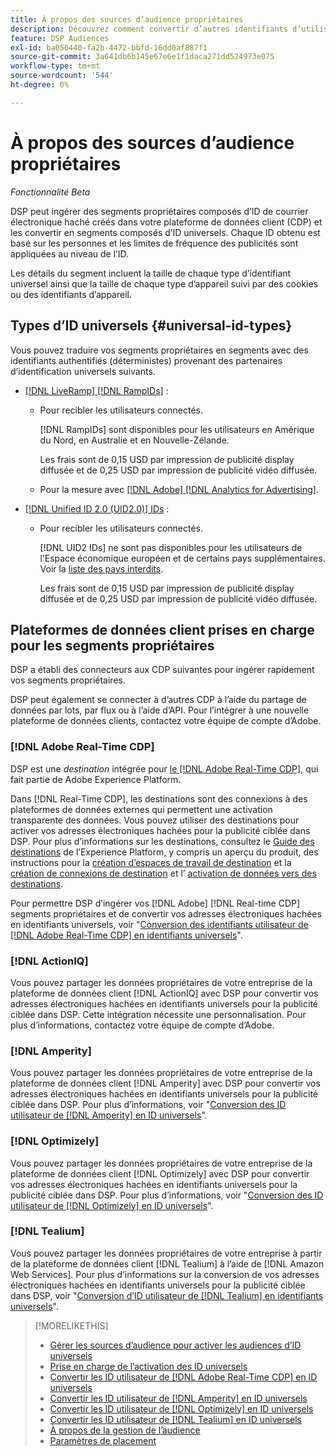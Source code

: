 ```yaml
---
title: À propos des sources d’audience propriétaires
description: Découvrez comment convertir d’autres identifiants d’utilisateur dans vos segments propriétaires en identifiants universels pour un ciblage sans cookie.
feature: DSP Audiences
exl-id: ba056440-fa2b-4472-bbfd-16dd0af887f1
source-git-commit: 3a641db6b145e67e6e1f1daca271dd524973e075
workflow-type: tm+mt
source-wordcount: '544'
ht-degree: 0%

---
```


# À propos des sources d’audience propriétaires

*Fonctionnalité Beta*

DSP peut ingérer des segments propriétaires composés d’ID de courrier électronique haché créés dans votre plateforme de données client (CDP) et les convertir en segments composés d’ID universels. Chaque ID obtenu est basé sur les personnes et les limites de fréquence des publicités sont appliquées au niveau de l’ID<!-- Move that info. to somewhere else? -->.

Les détails du segment incluent la taille de chaque type d’identifiant universel ainsi que la taille de chaque type d’appareil suivi par des cookies ou des identifiants d’appareil.

## Types d’ID universels {#universal-id-types}

<!--  Replace below with this once ID5 sources are possible 

Using your first-party data, you can create segments with IDs from the following universal ID partners.

* Authenticated (deterministic) IDs using hashed email addresses:

-->

Vous pouvez traduire vos segments propriétaires en segments avec des identifiants authentifiés (déterministes) provenant des partenaires d’identification universels suivants.

* [[!DNL LiveRamp] [!DNL RampIDs]](https://liveramp.com/identity-resolution) :

   * Pour recibler les utilisateurs connectés.

     [!DNL RampIDs] sont disponibles pour les utilisateurs en Amérique du Nord, en Australie et en Nouvelle-Zélande.

     Les frais sont de 0,15 USD par impression de publicité display diffusée et de 0,25 USD par impression de publicité vidéo diffusée.

   * Pour la mesure avec [[!DNL Adobe] [!DNL Analytics for Advertising]](/help/integrations/analytics/overview.md).

* [[!DNL Unified ID 2.0 (UID2.0)] IDs](https://unifiedid.com) :

   * Pour recibler les utilisateurs connectés.

     [!DNL UID2 IDs] ne sont pas disponibles pour les utilisateurs de l’Espace économique européen et de certains pays supplémentaires. Voir la [liste des pays interdits](/help/policies/universal-id-policy.md#prohibited-countries-uid2).

     Les frais sont de 0,15 USD par impression de publicité display diffusée et de 0,25 USD par impression de publicité vidéo diffusée.

<!-- Not yet

* Probabilistic (unauthenticated) IDs using hashed email addresses:

  * [[!DNL ID5] IDs](https://id5.io): For retargeting unauthenticated site traffic, prospecting using third-party data, and measurement for both using [[!DNL Adobe] [!DNL Analytics for Advertising]](/help/integrations/analytics/overview.md). ID5 IDs are available for no fee.

    ID5 creates an ID by stitching together user signals (hashed email address) with various browser signals (such as IP address and timestamp).

    [!DNL Analytics] measurement requires all [prerequisites for implementing [!DNL Analytics for Advertising]](/help/integrations/analytics/prerequisites.md) and the [AMO ID and EF ID in your tracking URLs](/help/integrations/analytics/ids.md). You also must sign an agreement with [!DNL ID5] and set a parameter within your existing JavaScript tracking tags. <!-- Contact your Adobe Account Team for instructions. -->

<!--
    >[!NOTE]
    >
    >Third-party segments from [!DNL Eyeota] may automatically include ID5 IDs, in addition to users tracked by cookies or device IDs. The segment details include the size for each type. The usual usage fee for each segment, which is stated next to the segment name, applies; no additional fees are charged for the ID5 IDs.
-->

## Plateformes de données client prises en charge pour les segments propriétaires

DSP a établi des connecteurs aux CDP suivantes pour ingérer rapidement vos segments propriétaires.

DSP peut également se connecter à d’autres CDP à l’aide du partage de données par lots, par flux ou à l’aide d’API. Pour l’intégrer à une nouvelle plateforme de données clients, contactez votre équipe de compte d’Adobe.

### [!DNL Adobe Real-Time CDP]

DSP est une *destination* intégrée pour [le [!DNL Adobe Real-Time CDP]](https://experienceleague.adobe.com/docs/experience-platform/rtcdp/overview.html), qui fait partie de Adobe Experience Platform.

Dans [!DNL Real-Time CDP], les destinations sont des connexions à des plateformes de données externes qui permettent une activation transparente des données. Vous pouvez utiliser des destinations pour activer vos adresses électroniques hachées pour la publicité ciblée dans DSP. Pour plus d’informations sur les destinations, consultez le [Guide des destinations](https://experienceleague.adobe.com/docs/experience-platform/destinations/home.html) de l’Experience Platform, y compris un aperçu du produit, des instructions pour la [création d’espaces de travail de destination](https://experienceleague.adobe.com/docs/experience-platform/destinations/ui/destinations-workspace.html) et la [création de connexions de destination](https://experienceleague.adobe.com/docs/experience-platform/destinations/ui/connect-destination.html) et l’ [activation de données vers des destinations](https://experienceleague.adobe.com/docs/experience-platform/destinations/ui/activate/activate-segment-streaming-destinations.html).

Pour permettre DSP d’ingérer vos [!DNL Adobe] [!DNL Real-time CDP] segments propriétaires et de convertir vos adresses électroniques hachées en identifiants universels, voir &quot;[Conversion des identifiants utilisateur de [!DNL Adobe Real-Time CDP]  en identifiants universels](/help/dsp/audiences/sources/source-adobe-rtcdp.md)&quot;.

### [!DNL ActionIQ]

Vous pouvez partager les données propriétaires de votre entreprise de la plateforme de données client [!DNL ActionIQ] avec DSP pour convertir vos adresses électroniques hachées en identifiants universels pour la publicité ciblée dans DSP. Cette intégration nécessite une personnalisation. Pour plus d’informations, contactez votre équipe de compte d’Adobe.

### [!DNL Amperity]

Vous pouvez partager les données propriétaires de votre entreprise de la plateforme de données client [!DNL Amperity] avec DSP pour convertir vos adresses électroniques hachées en identifiants universels pour la publicité ciblée dans DSP. Pour plus d’informations, voir &quot;[Conversion des ID utilisateur de [!DNL Amperity]  en ID universels](/help/dsp/audiences/sources/source-amperity.md)&quot;.

### [!DNL Optimizely]

Vous pouvez partager les données propriétaires de votre entreprise de la plateforme de données client [!DNL Optimizely] avec DSP pour convertir vos adresses électroniques hachées en identifiants universels pour la publicité ciblée dans DSP. Pour plus d’informations, voir &quot;[Conversion des ID utilisateur de [!DNL Optimizely]  en ID universels](/help/dsp/audiences/sources/source-optimizely.md)&quot;.

### [!DNL Tealium]

Vous pouvez partager les données propriétaires de votre entreprise à partir de la plateforme de données client [!DNL Tealium] à l’aide de [!DNL Amazon Web Services]. Pour plus d’informations sur la conversion de vos adresses électroniques hachées en identifiants universels pour la publicité ciblée dans DSP, voir &quot;[Conversion d’ID utilisateur de [!DNL Tealium]  en identifiants universels](/help/dsp/audiences/sources/source-tealium.md)&quot;.

>[!MORELIKETHIS]
>
>* [Gérer les sources d’audience pour activer les audiences d’ID universels](source-manage.md)
>* [Prise en charge de l’activation des ID universels](/help/dsp/audiences/universal-ids.md)
>* [Convertir les ID utilisateur de [!DNL Adobe Real-Time CDP]  en ID universels](/help/dsp/audiences/sources/source-adobe-rtcdp.md)
>* [Convertir les ID utilisateur de [!DNL Amperity]  en ID universels](/help/dsp/audiences/sources/source-amperity.md)
>* [Convertir les ID utilisateur de [!DNL Optimizely]  en ID universels](/help/dsp/audiences/sources/source-optimizely.md)
>* [Convertir les ID utilisateur de [!DNL Tealium]  en ID universels](/help/dsp/audiences/sources/source-tealium.md)
>* [À propos de la gestion de l’audience](/help/dsp/audiences/audience-about.md)
>* [Paramètres de placement](/help/dsp/campaign-management/placements/placement-settings.md)
